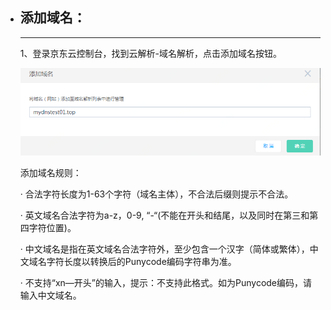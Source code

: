 - ## **添加域名：**

  ****

  1、登录京东云控制台，找到云解析-域名解析，点击添加域名按钮。

  ![img](https://github.com/jdcloudcom/cn/blob/edit/image/dns-img/add-domain-name.png)

   

  添加域名规则：

  ·         合法字符长度为1-63个字符（域名主体），不合法后缀则提示不合法。

  ·         英文域名合法字符为a-z，0-9, “-“(不能在开头和结尾，以及同时在第三和第四字符位置)。

  ·         中文域名是指在英文域名合法字符外，至少包含一个汉字（简体或繁体），中文域名字符长度以转换后的Punycode编码字符串为准。

  ·         不支持“xn—开头”的输入，提示：不支持此格式。如为Punycode编码，请输入中文域名。

